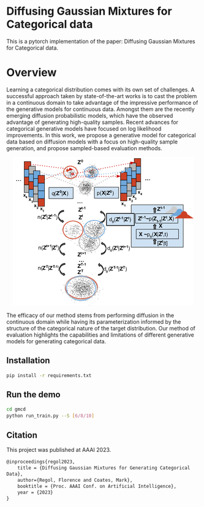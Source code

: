 


# Diffusing Gaussian Mixtures for Categorical data
This is a pytorch implementation of the paper: Diffusing Gaussian Mixtures for Categorical data.



# Overview

Learning a categorical distribution comes with its own set of challenges. A successful approach taken by state-of-the-art works is to cast the problem in a continuous domain to take advantage of the impressive performance of the generative models for continuous data. Amongst them are the recently emerging diffusion probabilistic models, which have the observed advantage of generating high-quality samples. Recent advances for categorical generative models have focused on log likelihood improvements. In this work, we propose a generative model for categorical data based on diffusion models with a focus on high-quality sample generation, and propose sampled-based evaluation methods. 

<p align="center">
<img src="/img/overview.png"/>
</p>
The efficacy of our method stems from performing diffusion in the continuous domain while having its parameterization informed by the structure of the categorical nature of the target distribution. Our method of evaluation highlights the capabilities and limitations of different generative models for generating categorical data. 


## Installation
```bash
pip install -r requirements.txt 
```

## Run the demo

```bash
cd gmcd
python run_train.py --S [6/8/10]
```



## Citation

This project was published at AAAI 2023.

```
@inproceedings{regol2023,
	title = {Diffusing Gaussian Mixtures for Generating Categorical Data},
	author={Regol, Florence and Coates, Mark},
	booktitle = {Proc. AAAI Conf. on Artificial Intelligence},
	year = {2023}
}
```


